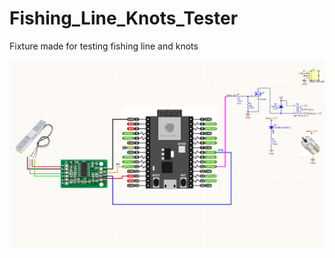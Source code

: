 # Fishing_Line_Knots_Tester
 Fixture made for testing fishing line and knots
 
<img src="doc/FishingLineTester_Schematic.png">
